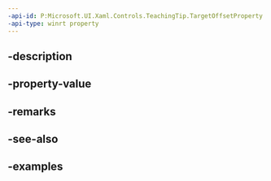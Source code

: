 ```yaml
---
-api-id: P:Microsoft.UI.Xaml.Controls.TeachingTip.TargetOffsetProperty
-api-type: winrt property
---
```


## -description

## -property-value

## -remarks

## -see-also

## -examples

